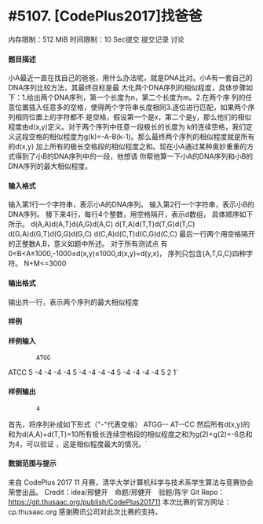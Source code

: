 
# #5107. [CodePlus2017]找爸爸
内存限制：512 MiB 时间限制：10 Sec提交 提交记录 讨论
#### 题目描述
小A最近一直在找自己的爸爸，用什么办法呢，就是DNA比对。小A有一套自己的DNA序列比较方法，其最终目标是最
大化两个DNA序列的相似程度，具体步骤如下：1.给出两个DNA序列，第一个长度为n，第二个长度为m。2.在两个序
列的任意位置插入任意多的空格，使得两个字符串长度相同3.逐位进行匹配，如果两个序列相同位置上的字符都不
是空格，假设第一个是x，第二个是y，那么他们的相似程度由d(x,y)定义。对于两个序列中任意一段极长的长度为
k的连续空格，我们定义这段空格的相似程度为g(k)=-A-B(k-1)。那么最终两个序列的相似程度就是所有的d(x,y)
加上所有的极长空格段的相似程度之和。现在小A通过某种奥妙重重的方式得到了小B的DNA序列中的一段，他想请
你帮他算一下小A的DNA序列和小B的DNA序列的最大相似程度。


#### 输入格式

输入第1行一个字符串，表示小A的DNA序列。
输入第2行一个字符串，表示小B的DNA序列。
接下来4行，每行4个整数，用空格隔开，表示d数组，
具体顺序如下所示。
d(A,A)d(A,T)d(A,G)d(A,C)
d(T,A)d(T,T)d(T,G)d(T,C)
d(G,A)d(G,T)d(G,G)d(G,C)
d(C,A)d(C,T)d(C,G)d(C,C)
最后一行两个用空格隔开的正整数A,B，意义如题中所述。
对于所有测试点
有0<B<A≤1000,-1000≤d(x,y)≤1000,d(x,y)=d(y,x)，
序列只包含{A,T,G,C}四种字符。
N+M<=3000


#### 输出格式
输出共一行，表示两个序列的最大相似程度


#### 样例

#### 样例输入

			ATGG
ATCC
5 -4 -4 -4
-4 5 -4 -4
-4 -4 5 -4
-4 -4 -4 5
2 1`
#### 样例输出

			4
首先，将序列补成如下形式（"-"代表空格）
ATGG--
AT--CC
然后所有d(x,y)的和为d(A,A)+d(T,T)=10所有极长连续空格段的相似程度之和为g(2)+g(2)=-6总和为4，可以验证
，这是相似程度最大的情况。`
#### 数据范围与提示

来自 CodePlus 2017 11 月赛，清华大学计算机科学与技术系学生算法与竞赛协会 荣誉出品。
Credit：idea/邢健开　命题/邢健开　验题/陈宇
Git Repo：https://git.thusaac.org/publish/CodePlus201711
本次比赛的官方网址：cp.thusaac.org
感谢腾讯公司对此次比赛的支持。